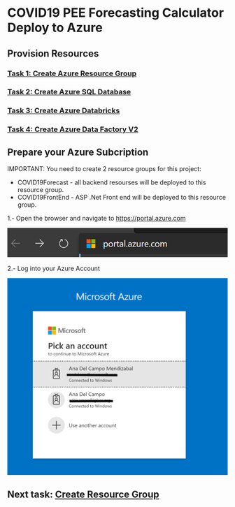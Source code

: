 # COVID19 PEE Forecasting Calculator Deploy to Azure

## Provision Resources

### [Task 1: Create Azure Resource Group](azure-resource-group/create-azure-resource-group.md)

### [Task 2: Create Azure SQL Database](azure-sql/create-azure-sql.md)

### [Task 3: Create Azure Databricks](azure-databricks/create-azure-databricks.md)

### [Task 4: Create Azure Data Factory V2](azure-data-factory-v2/provision-azure-data-factory-v2.md)

## Prepare your Azure Subcription

IMPORTANT: You need to create 2 resource groups for this project:

* COVID19Forecast - all backend resourses will be deployed to this resource group.
* COVID19FrontEnd - ASP .Net Front end will be deployed to this resource group.

1.- Open the browser and navigate to https://portal.azure.com

![login](media/portalurl.png)

2.- Log into your Azure Account

![login](media/accountlogin.png)

## Next task: [Create Resource Group](../azure-resource-group/create-azure-resource-group.md)  
